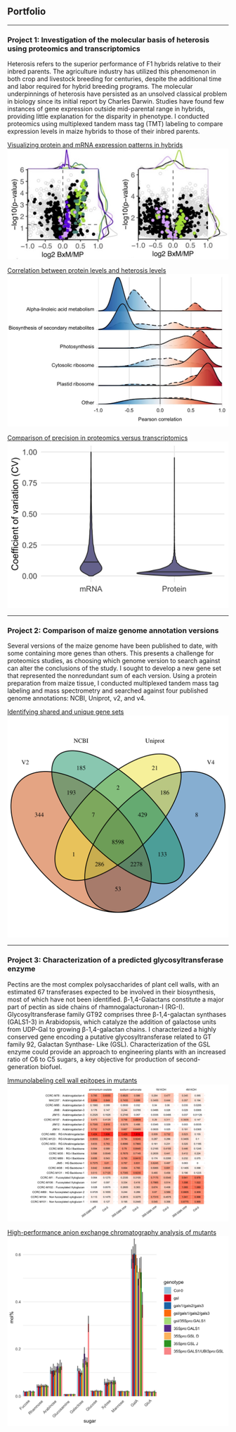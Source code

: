 ## Portfolio

---
### Project 1: Investigation of the molecular basis of heterosis using proteomics and transcriptomics

Heterosis refers to the superior performance of F1 hybrids relative to their inbred parents. The agriculture industry has utilized this phenomenon in both crop and livestock breeding for centuries, despite the additional time and labor required for hybrid breeding programs. The molecular underpinnings of heterosis have persisted as an unsolved classical problem in biology since its initial report by Charles Darwin. Studies have found few instances of gene expression outside mid-parental range in hybrids, providing little explanation for the disparity in phenotype. I conducted proteomics using multiplexed tandem mass tag (TMT) labeling to compare expression levels in maize hybrids to those of their inbred parents.

[Visualizing protein and mRNA expression patterns in hybrids](/ExpressionHeterosis)
<img src="images/expressionhet_nolegend.jpg?raw=true"/>

[Correlation between protein levels and heterosis levels](/Correlations)
<img src="correlations_noledgend.jpg?raw=true"/>

[Comparison of precision in proteomics versus transcriptomics](/CV)
<img src="CoefficientVariation.png?raw=true"/>

---
### Project 2: Comparison of maize genome annotation versions

Several versions of the maize genome have been published to date, with some containing more genes than others. This presents a challenge for proteomics studies, as choosing which genome version to search against can alter the conclusions of the study. I sought to develop a new gene set that represented the nonredundant sum of each version. Using a protein preparation from maize tissue, I conducted multiplexed tandem mass tag labeling and mass spectrometry and searched against four published genome annotations: NCBI, Uniprot, v2, and v4.

[Identifying shared and unique gene sets](/v4pro)
<img src="images/ProteinVen.png?raw=true"/>

---
### Project 3: Characterization of a predicted glycosyltransferase enzyme

Pectins are the most complex polysaccharides of plant cell walls, with an estimated 67 transferases expected to be involved in their biosynthesis, most of which have not been identified. β-1,4-Galactans constitute a major part of pectin as side chains of rhamnogalacturonan-I (RG-I). Glycosyltransferase family GT92 comprises three β-1,4-galactan synthases (GALS1-3) in Arabidopsis, which catalyze the addition of galactose units from UDP-Gal to growing β-1,4-galactan chains. I characterized a highly conserved gene encoding a putative glycosyltransferase related to GT family 92, Galactan Synthase- Like (GSL). Characterization of the GSL enzyme could provide an approach to engineering plants with an increased ratio of C6 to C5 sugars, a key objective for production of second-generation biofuel.

[Immunolabeling cell wall epitopes in mutants](/duf23)
<img src="images/Fig_DUF23OE_ELISA.png?raw=true"/>

[High-performance anion exchange chromatography analysis of mutants](/duf23.hpaec)
<img src="images/180424_DUF23_HPAEC3.png?raw=true"/>

